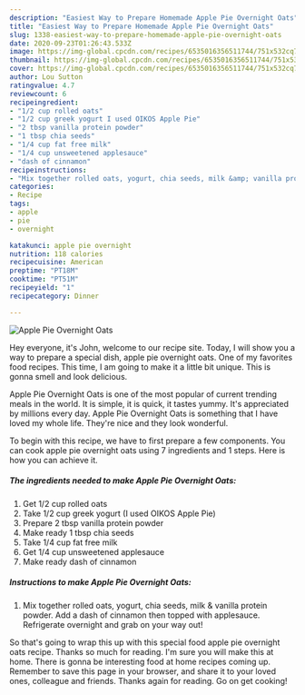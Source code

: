 ```yaml
---
description: "Easiest Way to Prepare Homemade Apple Pie Overnight Oats"
title: "Easiest Way to Prepare Homemade Apple Pie Overnight Oats"
slug: 1338-easiest-way-to-prepare-homemade-apple-pie-overnight-oats
date: 2020-09-23T01:26:43.533Z
image: https://img-global.cpcdn.com/recipes/6535016356511744/751x532cq70/apple-pie-overnight-oats-recipe-main-photo.jpg
thumbnail: https://img-global.cpcdn.com/recipes/6535016356511744/751x532cq70/apple-pie-overnight-oats-recipe-main-photo.jpg
cover: https://img-global.cpcdn.com/recipes/6535016356511744/751x532cq70/apple-pie-overnight-oats-recipe-main-photo.jpg
author: Lou Sutton
ratingvalue: 4.7
reviewcount: 6
recipeingredient:
- "1/2 cup rolled oats"
- "1/2 cup greek yogurt I used OIKOS Apple Pie"
- "2 tbsp vanilla protein powder"
- "1 tbsp chia seeds"
- "1/4 cup fat free milk"
- "1/4 cup unsweetened applesauce"
- "dash of cinnamon"
recipeinstructions:
- "Mix together rolled oats, yogurt, chia seeds, milk &amp; vanilla protein powder. Add a dash of cinnamon then topped with applesauce. Refrigerate overnight and grab on your way out!"
categories:
- Recipe
tags:
- apple
- pie
- overnight

katakunci: apple pie overnight 
nutrition: 118 calories
recipecuisine: American
preptime: "PT18M"
cooktime: "PT51M"
recipeyield: "1"
recipecategory: Dinner

---
```



![Apple Pie Overnight Oats](https://img-global.cpcdn.com/recipes/6535016356511744/751x532cq70/apple-pie-overnight-oats-recipe-main-photo.jpg)

Hey everyone, it's John, welcome to our recipe site. Today, I will show you a way to prepare a special dish, apple pie overnight oats. One of my favorites food recipes. This time, I am going to make it a little bit unique. This is gonna smell and look delicious.



Apple Pie Overnight Oats is one of the most popular of current trending meals in the world. It is simple, it is quick, it tastes yummy. It's appreciated by millions every day. Apple Pie Overnight Oats is something that I have loved my whole life. They're nice and they look wonderful.


To begin with this recipe, we have to first prepare a few components. You can cook apple pie overnight oats using 7 ingredients and 1 steps. Here is how you can achieve it.

<!--inarticleads1-->

##### The ingredients needed to make Apple Pie Overnight Oats:

1. Get 1/2 cup rolled oats
1. Take 1/2 cup greek yogurt (I used OIKOS Apple Pie)
1. Prepare 2 tbsp vanilla protein powder
1. Make ready 1 tbsp chia seeds
1. Take 1/4 cup fat free milk
1. Get 1/4 cup unsweetened applesauce
1. Make ready dash of cinnamon




<!--inarticleads2-->

##### Instructions to make Apple Pie Overnight Oats:

1. Mix together rolled oats, yogurt, chia seeds, milk &amp; vanilla protein powder. Add a dash of cinnamon then topped with applesauce. Refrigerate overnight and grab on your way out!




So that's going to wrap this up with this special food apple pie overnight oats recipe. Thanks so much for reading. I'm sure you will make this at home. There is gonna be interesting food at home recipes coming up. Remember to save this page in your browser, and share it to your loved ones, colleague and friends. Thanks again for reading. Go on get cooking!
